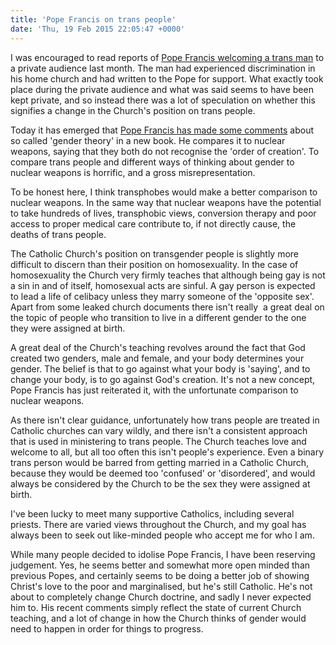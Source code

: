 ```yaml
---
title: 'Pope Francis on trans people'
date: 'Thu, 19 Feb 2015 22:05:47 +0000'
---
```

I was encouraged to read reports of <a href="http://www.washingtonblade.com/2015/01/25/transgender-man-private-audience-pope-francis/" target="_blank">Pope Francis welcoming a trans man</a> to a private audience last month. The man had experienced discrimination in his home church and had written to the Pope for support. What exactly took place during the private audience and what was said seems to have been kept private, and so instead there was a lot of speculation on whether this signifies a change in the Church's position on trans people.

Today it has emerged that <a href="http://www.gaystarnews.com/article/pope-francis-compares-trans-people-nuclear-weapons190215" target="_blank">Pope Francis has made some comments</a> about so called 'gender theory' in a new book. He compares it to nuclear weapons, saying that they both do not recognise the 'order of creation'. To compare trans people and different ways of thinking about gender to nuclear weapons is horrific, and a gross misrepresentation.

To be honest here, I think transphobes would make a better comparison to nuclear weapons. In the same way that nuclear weapons have the potential to take hundreds of lives, transphobic views, conversion therapy and poor access to proper medical care contribute to, if not directly cause, the deaths of trans people.

The Catholic Church's position on transgender people is slightly more difficult to discern than their position on homosexuality. In the case of homosexuality the Church very firmly teaches that although being gay is not a sin in and of itself, homosexual acts are sinful. A gay person is expected to lead a life of celibacy unless they marry someone of the 'opposite sex'. Apart from some leaked church documents there isn't really  a great deal on the topic of people who transition to live in a different gender to the one they were assigned at birth.

A great deal of the Church's teaching revolves around the fact that God created two genders, male and female, and your body determines your gender. The belief is that to go against what your body is 'saying', and to change your body, is to go against God's creation. It's not a new concept, Pope Francis has just reiterated it, with the unfortunate comparison to nuclear weapons.

As there isn't clear guidance, unfortunately how trans people are treated in Catholic churches can vary wildly, and there isn't a consistent approach that is used in ministering to trans people. The Church teaches love and welcome to all, but all too often this isn't people's experience. Even a binary trans person would be barred from getting married in a Catholic Church, because they would be deemed too 'confused' or 'disordered', and would always be considered by the Church to be the sex they were assigned at birth.

I've been lucky to meet many supportive Catholics, including several priests. There are varied views throughout the Church, and my goal has always been to seek out like-minded people who accept me for who I am.

While many people decided to idolise Pope Francis, I have been reserving judgement. Yes, he seems better and somewhat more open minded than previous Popes, and certainly seems to be doing a better job of showing Christ's love to the poor and marginalised, but he's still Catholic. He's not about to completely change Church doctrine, and sadly I never expected him to. His recent comments simply reflect the state of current Church teaching, and a lot of change in how the Church thinks of gender would need to happen in order for things to progress.
